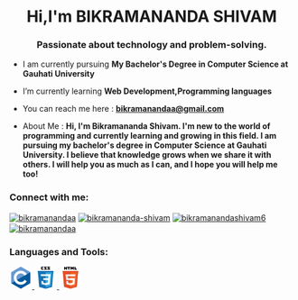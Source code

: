 <h1 align="center">Hi,I'm BIKRAMANANDA SHIVAM</h1>
<h3 align="center">Passionate about technology and problem-solving.</h3>

- I am currently pursuing **My Bachelor's Degree in Computer Science at Gauhati University**

- I’m currently learning **Web Development,Programming languages**

- You can reach me here : **bikramanandaa@gmail.com**

- About Me : **Hi, I'm Bikramananda Shivam. I'm new to the world of programming and currently learning and growing in this field. I am pursuing my bachelor's degree in Computer Science at Gauhati University. I believe that knowledge grows when we share it with others. I will help you as much as I can, and I hope you will help me too!**

<h3 align="left">Connect with me:</h3>
<p align="left">
<a href="https://twitter.com/bikramanandaa" target="blank"><img align="center" src="https://raw.githubusercontent.com/rahuldkjain/github-profile-readme-generator/master/src/images/icons/Social/twitter.svg" alt="bikramanandaa" height="30" width="40" /></a>
<a href="https://linkedin.com/in/bikramananda-shivam" target="blank"><img align="center" src="https://raw.githubusercontent.com/rahuldkjain/github-profile-readme-generator/master/src/images/icons/Social/linked-in-alt.svg" alt="bikramananda-shivam" height="30" width="40" /></a>
<a href="https://fb.com/bikramanandashivam6" target="blank"><img align="center" src="https://raw.githubusercontent.com/rahuldkjain/github-profile-readme-generator/master/src/images/icons/Social/facebook.svg" alt="bikramanandashivam6" height="30" width="40" /></a>
<a href="https://instagram.com/bikramanandaa" target="blank"><img align="center" src="https://raw.githubusercontent.com/rahuldkjain/github-profile-readme-generator/master/src/images/icons/Social/instagram.svg" alt="bikramanandaa" height="30" width="40" /></a>
</p>

<h3 align="left">Languages and Tools:</h3>
<p align="left"> <a href="https://www.cprogramming.com/" target="_blank" rel="noreferrer"> <img src="https://raw.githubusercontent.com/devicons/devicon/master/icons/c/c-original.svg" alt="c" width="40" height="40"/> </a> <a href="https://www.w3schools.com/css/" target="_blank" rel="noreferrer"> <img src="https://raw.githubusercontent.com/devicons/devicon/master/icons/css3/css3-original-wordmark.svg" alt="css3" width="40" height="40"/> </a> <a href="https://www.w3.org/html/" target="_blank" rel="noreferrer"> <img src="https://raw.githubusercontent.com/devicons/devicon/master/icons/html5/html5-original-wordmark.svg" alt="html5" width="40" height="40"/> </a> </p>

